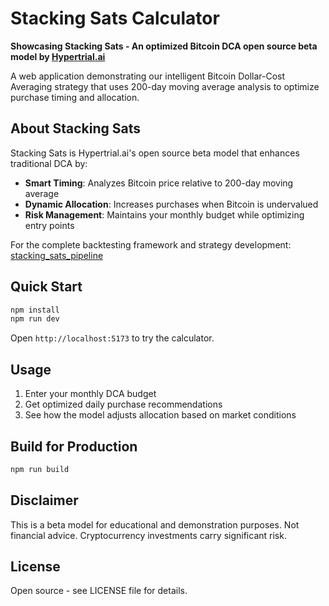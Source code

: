 # Stacking Sats Calculator

**Showcasing Stacking Sats - An optimized Bitcoin DCA open source beta model by [Hypertrial.ai](https://www.hypertrial.ai)**

A web application demonstrating our intelligent Bitcoin Dollar-Cost Averaging strategy that uses 200-day moving average analysis to optimize purchase timing and allocation.

## About Stacking Sats

Stacking Sats is Hypertrial.ai's open source beta model that enhances traditional DCA by:

- **Smart Timing**: Analyzes Bitcoin price relative to 200-day moving average
- **Dynamic Allocation**: Increases purchases when Bitcoin is undervalued
- **Risk Management**: Maintains your monthly budget while optimizing entry points

For the complete backtesting framework and strategy development: [stacking_sats_pipeline](https://github.com/hypertrial/stacking_sats_pipeline)

## Quick Start

```bash
npm install
npm run dev
```

Open `http://localhost:5173` to try the calculator.

## Usage

1. Enter your monthly DCA budget
2. Get optimized daily purchase recommendations
3. See how the model adjusts allocation based on market conditions

## Build for Production

```bash
npm run build
```

## Disclaimer

This is a beta model for educational and demonstration purposes. Not financial advice. Cryptocurrency investments carry significant risk.

## License

Open source - see LICENSE file for details.